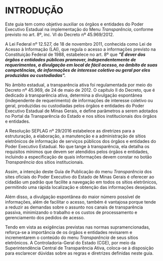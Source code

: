 # INTRODUÇÃO

Este guia tem como objetivo auxiliar os órgãos e entidades do Poder Executivo Estadual na implementação do Menu *Transparência*, conforme previsto no art. 8º, inc. VI do Decreto nº 45.969/2012.

A Lei Federal nº 12.527, de 18 de novembro 2011, conhecida como Lei de Acesso à Informação (LAI), que regula o acesso a informações previsto na Constituição Federal de 1988, estabelece no art. 8º que ***"É dever dos órgãos e entidades públicas promover, independentemente de requerimentos, a divulgação em local de fácil acesso, no âmbito de suas competências, de informações de interesse coletivo ou geral por eles produzidas ou custodiadas".***

No âmbito estadual, a transparência ativa foi regulamentada por meio do Decreto nº 45.969, de 24 de maio de 2012. O capítulo II do Decreto, que é dedicado à transparência ativa, determina a divulgação espontânea (independente de requerimento) de informações de interesse coletivo ou geral, produzidas ou custodiadas pelos órgãos e entidades do Poder Executivo Estadual de Minas Gerais, e define parâmetros a serem adotados no Portal da Transparência do Estado e nos sítios institucionais dos órgãos e entidades.

A Resolução SEPLAG nº 29/2016 estabelece as diretrizes para a estruturação, a elaboração, a manutenção e a administração de sítios eletrônicos de informação de serviços públicos dos órgãos e entidades do Poder Executivo Estadual. No que tange à transparência, ela detalha os requisitos mínimos que devem ser atendidos pelos órgãos e entidades, incluindo a especificação de quais informações devem constar no botão *Transparência* dos sítios institucionais.

Assim, a intenção deste Guia de Publicação do menu *Transparência* dos sites oficiais do Poder Executivo do Estado de Minas Gerais é oferecer ao cidadão um padrão que facilite a navegação em todos os sítios eletrônicos, permitindo uma rápida localização e obtenção das informações desejadas. 

Além disso, a divulgação espontânea do maior número possível de informações, além de facilitar o acesso, também é vantajosa porque tende a reduzir as demandas sobre o assunto nos canais de transparência passiva, minimizando o trabalho e os custos de processamento e gerenciamento dos pedidos de acesso.

Tendo em vista as exigências previstas nas normas supramencionadas, reforça-se a importância de os órgãos e entidades revisarem e incrementarem o conteúdo do menu *Transparência* de seus sítios eletrônicos. A Controladoria-Geral do Estado (CGE), por meio da Superintendência Central de Transparência Ativa, coloca-se à disposição para esclarecer dúvidas sobre as regras e diretrizes definidas neste guia.

